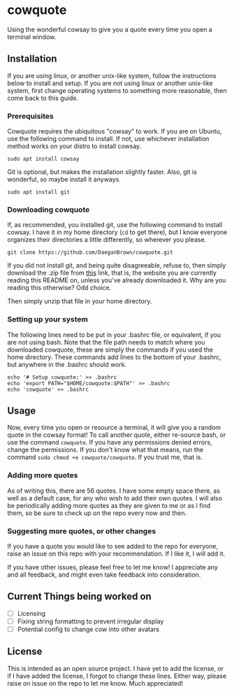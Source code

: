 # cowquote
Using the wonderful cowsay to give you a quote every time you open a terminal window. 

## Installation

If you are using linux, or another unix-like system, follow the instructions below to install and setup. If you are not using linux or another unix-like system, first change operating systems to something more reasonable, then come back to this guide.

### Prerequisites

Cowquote requires the ubiquitous "cowsay" to work. If you are on Ubuntu, use the following command to install. If not, use whichever installation method works on your distro to install cowsay.

```
sudo apt install cowsay
```

Git is optional, but makes the installation slightly faster. Also, git is wonderful, so maybe install it anyways.

```
sudo apt install git
```

### Downloading cowquote

If, as recommended, you installed git, use the following command to install cowsay. I have it in my home directory (`cd` to get there), but I know everyone organizes their directories a little differently, so wherever you please. 

```
git clone https://github.com/DaeganBrown/cowquote.git
```

If you did not install git, and being quite disagreeable, refuse to, then simply download the .zip file from [this](https://github.com/DaeganBrown/cowquote) link, that is, the website you are currently reading this README on, unless you've already downloaded it. Why are you reading this otherwise? Odd choice. 

Then simply unzip that file in your home directory. 

### Setting up your system

The following lines need to be put in your .bashrc file, or equivalent, if you are not using bash. Note that the file path needs to match where you downloaded cowquote, these are simply the commands if you used the home directory. These commands add lines to the bottom of your .bashrc, but anywhere in the .bashrc should work. 

```
echo '# Setup cowquote:' >> .bashrc
echo 'export PATH="$HOME/cowquote:$PATH"' >> .bashrc
echo 'cowquote' >> .bashrc
```

## Usage

Now, every time you open or resource a terminal, it will give you a random quote in the cowsay format! To call another quote, either re-source bash, or use the command `cowquote`. If you have any permissions denied errors, change the permissions. If you don't know what that means, run the command `sudo chmod +e cowquote/cowquote`. If you trust me, that is. 

### Adding more quotes

As of writing this, there are 56 quotes. I have some empty space there, as well as a default case, for any who wish to add their own quotes. I will also be periodically adding more quotes as they are given to me or as I find them, so be sure to check up on the repo every now and then. 

### Suggesting more quotes, or other changes

If you have a quote you would like to see added to the repo for everyone, raise an issue on this repo with your recommendation. If I like it, I will add it. 

If you have other issues, please feel free to let me know! I appreciate any and all feedback, and might even take feedback into consideration. 

## Current Things being worked on

- [ ] Licensing
- [ ] Fixing string formatting to prevent irregular display
- [ ] Potential config to change cow into other avatars

## License

This is intended as an open source project. I have yet to add the license, or if I have added the license, I forgot to change these lines. Either way, please raise on issue on the repo to let me know. 
Much appreciated!